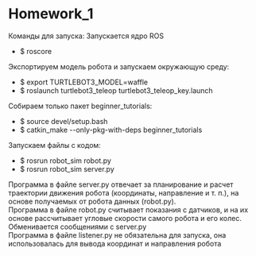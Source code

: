 # Homework_1
Команды для запуска:
Запускается ядро ROS
- $ roscore


Экспортируем модель робота и запускаем окружающую среду:
- $ export TURTLEBOT3_MODEL=waffle
- $ roslaunch turtlebot3_teleop turtlebot3_teleop_key.launch

Собираем только пакет beginner_tutorials:
- $ source devel/setup.bash
- $ catkin_make --only-pkg-with-deps beginner_tutorials

Запускаем файлы с кодом:
- $ rosrun robot_sim robot.py
- $ rosrun robot_sim server.py

Программа в файле server.py отвечает за планирование и расчет траектории движения робота (координаты, направление и т. п.), на основе получаемых от робота данных (robot.py).\
Программа в файле robot.py считывает показания с датчиков, и на их основе рассчитывает угловые скорости самого робота и его колес. Обменивается сообщениями с server.py\
Программа в файле listener.py не обязательна для запуска, она использовалась для вывода координат и направления робота

